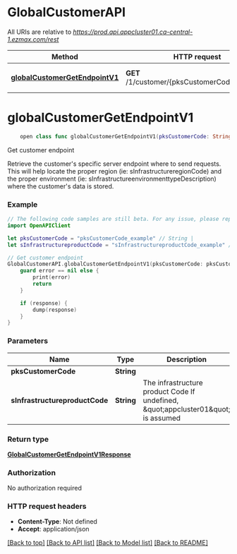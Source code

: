 # GlobalCustomerAPI

All URIs are relative to *https://prod.api.appcluster01.ca-central-1.ezmax.com/rest*

Method | HTTP request | Description
------------- | ------------- | -------------
[**globalCustomerGetEndpointV1**](GlobalCustomerAPI.md#globalcustomergetendpointv1) | **GET** /1/customer/{pksCustomerCode}/endpoint | Get customer endpoint


# **globalCustomerGetEndpointV1**
```swift
    open class func globalCustomerGetEndpointV1(pksCustomerCode: String, sInfrastructureproductCode: SInfrastructureproductCode_globalCustomerGetEndpointV1? = nil, completion: @escaping (_ data: GlobalCustomerGetEndpointV1Response?, _ error: Error?) -> Void)
```

Get customer endpoint

Retrieve the customer's specific server endpoint where to send requests. This will help locate the proper region (ie: sInfrastructureregionCode) and the proper environment (ie: sInfrastructureenvironmenttypeDescription) where the customer's data is stored.

### Example
```swift
// The following code samples are still beta. For any issue, please report via http://github.com/OpenAPITools/openapi-generator/issues/new
import OpenAPIClient

let pksCustomerCode = "pksCustomerCode_example" // String | 
let sInfrastructureproductCode = "sInfrastructureproductCode_example" // String | The infrastructure product Code  If undefined, \"appcluster01\" is assumed (optional)

// Get customer endpoint
GlobalCustomerAPI.globalCustomerGetEndpointV1(pksCustomerCode: pksCustomerCode, sInfrastructureproductCode: sInfrastructureproductCode) { (response, error) in
    guard error == nil else {
        print(error)
        return
    }

    if (response) {
        dump(response)
    }
}
```

### Parameters

Name | Type | Description  | Notes
------------- | ------------- | ------------- | -------------
 **pksCustomerCode** | **String** |  | 
 **sInfrastructureproductCode** | **String** | The infrastructure product Code  If undefined, \&quot;appcluster01\&quot; is assumed | [optional] 

### Return type

[**GlobalCustomerGetEndpointV1Response**](GlobalCustomerGetEndpointV1Response.md)

### Authorization

No authorization required

### HTTP request headers

 - **Content-Type**: Not defined
 - **Accept**: application/json

[[Back to top]](#) [[Back to API list]](../README.md#documentation-for-api-endpoints) [[Back to Model list]](../README.md#documentation-for-models) [[Back to README]](../README.md)

